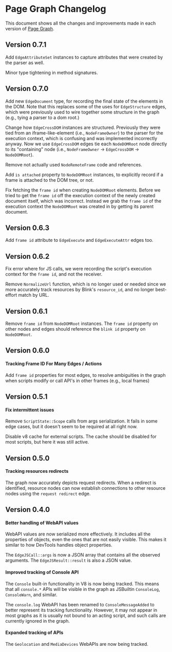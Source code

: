 # Page Graph Changelog

This document shows all the changes and improvements made in each version of
[Page Graph](https://github.com/brave/brave-browser/wiki/PageGraph).

## Version 0.7.1

Add `EdgeAttributeSet` instances to capture attributes that were created
by the parser as well.

Minor type tightening in method signatures.

## Version 0.7.0

Add new `EdgeDocument` type, for recording the final state of the elements
in the DOM. Note that this replaces some of the uses for `EdgeStructure`
edges, which were previously used to wire together some structure in the
graph (e.g., tying a parser to a dom root.)

Change how `EdgeCrossDOM` instances are structured. Previously they were
tied from an iframe-like-element (i.e., `NodeFrameOwner`) to the parser
for the execution context, which is confusing and was implemented
incorrectly anyway. Now we use `EdgeCrossDOM` edges tie each `NodeDOMRoot`
node directly to its "containing" node (i.e.,
`NodeFrameOwner` -> `EdgeCrossDOM` -> `NodeDOMRoot`).

Remove not actually used `NodeRemoteFrame` code and references.

Add `is attached` property to `NodeDOMRoot` instances, to explicitly
record if a frame is attached to the DOM tree, or not.

Fix fetching the `frame id` when creating `NodeDOMRoot` elements.
Before we tried to get the `frame id` off the execution context of
the newly created document itself, which was incorrect.  Instead we grab
the `frame id` of the execution context the `NodeDOMRoot` was created in
by getting its parent document.

## Version 0.6.3

Add `frame id` attribute to `EdgeExecute` and `EdgeExecuteAttr` edges too.

## Version 0.6.2

Fix error where for JS calls, we were recording the script's execution context
for the `frame id`, and not the receiver.

Remove `NormalizeUrl` function, which is no longer used or needed since we
more accurately track resources by Blink's `resource_id`, and no longer
best-effort match by URL.

## Version 0.6.1

Remove `frame id` from `NodeDOMRoot` instances. The `frame id` property
on other nodes and edges should reference the `blink id` property
on `NodeDOMRoot`.

## Version 0.6.0

#### Tracking Frame ID For Many Edges / Actions

Add `frame id` properties for most edges, to resolve ambiguities in the
graph when scripts modify or call API's in other frames (e.g., local frames)

## Version 0.5.1

#### Fix intermittent issues

Remove `ScriptState::Scope` calls from args serialization. It fails in some edge
cases, but it doesn't seem to be required at all right now.

Disable v8 cache for external scripts. The cache should be disabled for most
scripts, but here it was still active.

## Version 0.5.0

#### Tracking resources redirects

The graph now accurately depicts request redirects. When a redirect is
identified, resource nodes can now establish connections to other resource nodes
using the `request redirect` edge.

## Version 0.4.0

#### Better handling of WebAPI values

WebAPI values are now serialized more effectively. It includes all the
properties of objects, even the ones that are not easily visible. This makes it
similar to how DevTools handles object properties.

The `EdgeJSCall::args` is now a JSON array that contains all the observed
arguments. The `EdgeJSResult::result` is also a JSON value.

#### Improved tracking of Console API

The `Console` built-in functionality in V8 is now being tracked. This means that
all `console.*` APIs will be visible in the graph as JSBuiltin `ConsoleLog`,
`ConsoleWarn`, and similar.

The `console.log` WebAPI has been renamed to `ConsoleMessageAdded` to better
represent its tracking functionality. However, it may not appear in most graphs
as it is usually not bound to an acting script, and such calls are currently
ignored in the graph.

#### Expanded tracking of APIs

The `Geolocation` and `MediaDevices` WebAPIs are now being tracked.

